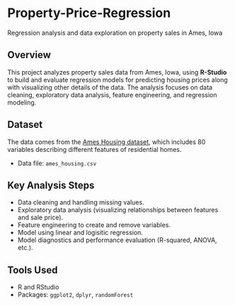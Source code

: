 # Property-Price-Regression
Regression analysis and data exploration on property sales in Ames, Iowa

## Overview
This project analyzes property sales data from Ames, Iowa, using **R-Studio** to build and evaluate regression models for predicting housing prices along with visualizing other details of the data. The analysis focuses on data cleaning, exploratory data analysis, feature engineering, and regression modeling.

## Dataset
The data comes from the [Ames Housing dataset](https://jse.amstat.org/v19n3/decock.pdf), which includes 80 variables describing different features of residential homes.
- Data file: `ames_housing.csv`

## Key Analysis Steps
- Data cleaning and handling missing values.
- Exploratory data analysis (visualizing relationships between features and sale price).
- Feature engineering to create and remove variables.
- Model using linear and logisitic regression.
- Model diagnostics and performance evaluation (R-squared, ANOVA, etc.).

## Tools Used
- R and RStudio
- Packages: `ggplot2`, `dplyr`, `randomForest`
